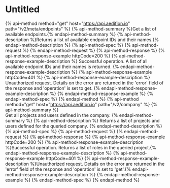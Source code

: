 # Untitled

{% api-method method="get" host="https://api.aedifion.io" path="/v2/meta/endpoints" %}
{% api-method-summary %}Get a list of available endpoints.{% endapi-method-summary %}
{% api-method-description %}Returns a list of available endpoint IDs and their names.{% endapi-method-description %}
{% api-method-spec %}
{% api-method-request %}
{% endapi-method-request %}
{% api-method-response %}
{% api-method-response-example httpCode=200 %}
{% api-method-response-example-description %}
Successful operation. A list of all available endpoint IDs and their names is returned.
{% endapi-method-response-example-description %}
{% api-method-response-example httpCode=401 %}
{% api-method-response-example-description %}
Unauthorized request. Details on the error are returned in the 'error' field of the response and 'operation' is set to get.
{% endapi-method-response-example-description %}
{% endapi-method-response-example %}
{% endapi-method-spec %}
{% endapi-method %}
{% api-method method="get" host="https://api.aedifion.io" path="/v2/company" %}
{% api-method-summary %}<br/>
Get all projects and users defined in the company.
{% endapi-method-summary %}
{% api-method-description %}
Returns a list of projects and users defined for the queried company.
{% endapi-method-description %}
{% api-method-spec %}
{% api-method-request %}
{% endapi-method-request %}
{% api-method-response %}
{% api-method-response-example httpCode=200 %}
{% api-method-response-example-description %}Successful operation. Returns a list of roles in the queried project.{% endapi-method-response-example-description %}
{% api-method-response-example httpCode=401 %}
{% api-method-response-example-description %}Unauthorized request. Details on the error are returned in the 'error' field of the response and 'operation' is set to 'get'.{% endapi-method-response-example-description %}
{% endapi-method-response-example %}
{% endapi-method-spec %}
{% endapi-method %}
